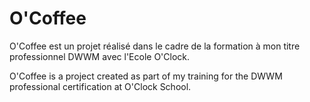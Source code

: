 # O'Coffee

O'Coffee est un projet réalisé dans le cadre de la formation à mon titre professionnel DWWM avec l'Ecole O'Clock.

O'Coffee is a project created as part of my training for the DWWM professional certification at O'Clock School.
